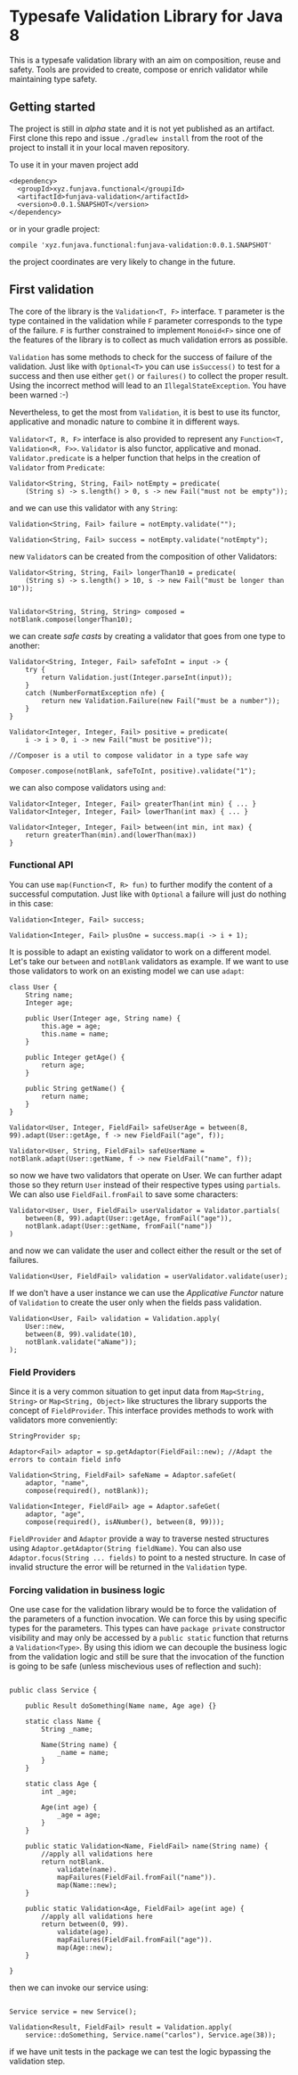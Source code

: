 # Typesafe Validation Library for Java 8

This is a typesafe validation library with an aim on composition, reuse and safety. Tools are provided to create, compose or enrich validator while maintaining type safety. 

## Getting started

The project is still in _alpha_ state and it is not yet published as an artifact. First clone this repo and issue `./gradlew install` from the root of the project to install it in your local maven repository. 

To use it in your maven project add
```
<dependency>
  <groupId>xyz.funjava.functional</groupiId>
  <artifactId>funjava-validation</artifactId>
  <version>0.0.1.SNAPSHOT</version>
</dependency>
```

or in your gradle project:
```
compile 'xyz.funjava.functional:funjava-validation:0.0.1.SNAPSHOT'
```

the project coordinates are very likely to change in the future.

## First validation

The core of the library is the `Validation<T, F>` interface. `T` parameter is the type contained in the validation while `F` parameter corresponds to the type of the failure. `F` is further constrained to implement `Monoid<F>` since one of the features of the library is to collect as much validation errors as possible. 

`Validation` has some methods to check for the success of failure of the validation. Just like with `Optional<T>` you can use `isSuccess()` to test for a success and then use either `get()` or `failures()` to collect the proper result. Using the incorrect method will lead to an `IllegalStateException`. You have been warned :-)

Nevertheless, to get the most from `Validation`, it is best to use its functor, applicative and monadic nature to combine it in different ways. 

`Validator<T, R, F>` interface is also provided to represent any `Function<T, Validation<R, F>>`. `Validator` is also functor, applicative and monad. `Validator.predicate` is a helper function that helps in the creation of `Validator` from `Predicate`:
```
Validator<String, String, Fail> notEmpty = predicate(
    (String s) -> s.length() > 0, s -> new Fail("must not be empty"));
```

and we can use this validator with any `String`:

```
Validation<String, Fail> failure = notEmpty.validate("");

Validation<String, Fail> success = notEmpty.validate("notEmpty");
```

new `Validator`s can be created from the composition of other Validators:
```
Validator<String, String, Fail> longerThan10 = predicate(
    (String s) -> s.length() > 10, s -> new Fail("must be longer than 10"));
    
    
Validator<String, String, String> composed = notBlank.compose(longerThan10);
```

we can create _safe casts_ by creating a validator that goes from one type to another:

```
Validator<String, Integer, Fail> safeToInt = input -> {
    try {
        return Validation.just(Integer.parseInt(input));
    }
    catch (NumberFormatException nfe) {
        return new Validation.Failure(new Fail("must be a number"));
    }
}

Validator<Integer, Integer, Fail> positive = predicate(
    i -> i > 0, i -> new Fail("must be positive"));
    
//Composer is a util to compose validator in a type safe way

Composer.compose(notBlank, safeToInt, positive).validate("1");
```

we can also compose validators using `and`:

```
Validator<Integer, Integer, Fail> greaterThan(int min) { ... }
Validator<Integer, Integer, Fail> lowerThan(int max) { ... }

Validator<Integer, Integer, Fail> between(int min, int max) {
    return greaterThan(min).and(lowerThan(max))
}
```

### Functional API

You can use `map(Function<T, R> fun)` to further modify the content of a successful computation. Just like with `Optional` a failure will just do nothing in this case:

``` 
Validation<Integer, Fail> success;

Validation<Integer, Fail> plusOne = success.map(i -> i + 1);
```

It is possible to adapt an existing validator to work on a different model. Let's take our `between` and `notBlank` validators as example. If we want to use those validators to work on an existing model we can use `adapt`:

```
class User {
    String name;
	Integer age;

	public User(Integer age, String name) {
		this.age = age;
		this.name = name;
	}
	
    public Integer getAge() {
		return age;
	}

	public String getName() {
		return name;
	}
}

Validator<User, Integer, FieldFail> safeUserAge = between(8, 99).adapt(User::getAge, f -> new FieldFail("age", f));

Validator<User, String, FieldFail> safeUserName = notBlank.adapt(User::getName, f -> new FieldFail("name", f));
```

so now we have two validators that operate on User. We can further adapt those so they return `User` instead of their respective types using `partials`. We can also use `FieldFail.fromFail` to save some characters:

```
Validator<User, User, FieldFail> userValidator = Validator.partials(
    between(8, 99).adapt(User::getAge, fromFail("age")),
	notBlank.adapt(User::getName, fromFail("name"))
)
```

and now we can validate the user and collect either the result or the set of failures. 

```
Validation<User, FieldFail> validation = userValidator.validate(user);
```

If we don't have a user instance we can use the _Applicative Functor_ nature of `Validation` to create the user only when the fields pass validation.

```
Validation<User, Fail> validation = Validation.apply(
	User::new, 
	between(8, 99).validate(10),
	notBlank.validate("aName"));
);
```

### Field Providers 

Since it is a very common situation to get input data from `Map<String, String>` or `Map<String, Object>` like structures the library supports the concept of `FieldProvider`. This interface provides methods to work with validators more conveniently:

```
StringProvider sp;

Adaptor<Fail> adaptor = sp.getAdaptor(FieldFail::new); //Adapt the errors to contain field info

Validation<String, FieldFail> safeName = Adaptor.safeGet(
    adaptor, "name", 
	compose(required(), notBlank));
	
Validation<Integer, FieldFail> age = Adaptor.safeGet(
	adaptor, "age", 
	compose(required(), isANumber(), between(8, 99)));

```

`FieldProvider` and `Adaptor` provide a way to traverse nested structures using `Adaptor.getAdaptor(String fieldName)`. You can also use `Adaptor.focus(String ... fields)` to point to a nested structure. In case of invalid structure the error will be returned in the `Validation` type. 


### Forcing validation in business logic

One use case for the validation library would be to force the validation of the parameters of a function invocation. We can force this by using specific types for the parameters. This types can have `package private` constructor visibility and may only be accessed by a `public static` function that returns a `Validation<Type>`. By using this idiom we can decouple the business logic from the validation logic and still be sure that the invocation of the function is going to be safe (unless mischevious uses of reflection and such):

```

public class Service {

	public Result doSomething(Name name, Age age) {}
	
	static class Name {
		String _name;
		
		Name(String name) {
			_name = name;
		}
	}
	
	static class Age {
		int _age;
		
		Age(int age) {
			_age = age;
		}
	}
	
	public static Validation<Name, FieldFail> name(String name) {
		//apply all validations here
		return notBlank.
			validate(name).
			mapFailures(FieldFail.fromFail("name")).
			map(Name::new);
	}
	
	public static Validation<Age, FieldFail> age(int age) {
		//apply all validations here
		return between(0, 99).
			validate(age).
			mapFailures(FieldFail.fromFail("age")).
			map(Age::new);
	}
	
}

```

then we can invoke our service using: 

```

Service service = new Service();

Validation<Result, FieldFail> result = Validation.apply(
	service::doSomething, Service.name("carlos"), Service.age(38));

```

if we have unit tests in the package we can test the logic bypassing the validation step. 
